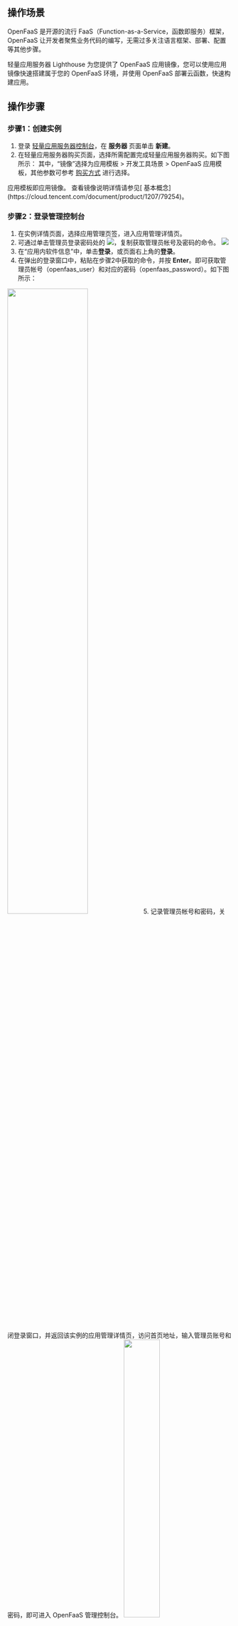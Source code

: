## 操作场景
OpenFaaS 是开源的流行 FaaS（Function-as-a-Service，函数即服务）框架，OpenFaaS 让开发者聚焦业务代码的编写，无需过多关注语言框架、部署、配置等其他步骤。

轻量应用服务器 Lighthouse 为您提供了 OpenFaaS 应用镜像，您可以使用应用镜像快速搭建属于您的 OpenFaaS 环境，并使用 OpenFaaS 部署云函数，快速构建应用。

## 操作步骤

### 步骤1：创建实例
1. 登录 [轻量应用服务器控制台](https://console.cloud.tencent.com/lighthouse/instance/index)，在 **服务器** 页面单击 **新建**。
2. 在轻量应用服务器购买页面，选择所需配置完成轻量应用服务器购买。如下图所示：
 其中，“镜像”选择为应用模板 > 开发工具场景 > OpenFaaS 应用模板，其他参数可参考 [购买方式](https://cloud.tencent.com/document/product/1207/44580) 进行选择。
<dx-alert infotype="explain" title="">
应用模板即应用镜像。
查看镜像说明详情请参见[ 基本概念](https://cloud.tencent.com/document/product/1207/79254)。
</dx-alert>


### 步骤2：登录管理控制台
1. 在实例详情页面，选择应用管理页签，进入应用管理详情页。
2. 可通过单击管理员登录密码处的 ![](https://qcloudimg.tencent-cloud.cn/raw/5db09b4a31e67c5b6b04d09ff951084a.png)，复制获取管理员帐号及密码的命令。
![](https://qcloudimg.tencent-cloud.cn/raw/83241c0553d634d383a88630cf5753d1.png)
3. 在“应用内软件信息”中，单击**登录**，或页面右上角的**登录**。
4. 在弹出的登录窗口中，粘贴在步骤2中获取的命令，并按 **Enter**。即可获取管理员帐号（openfaas_user）和对应的密码（openfaas_password）。如下图所示：
<img src="https://qcloudimg.tencent-cloud.cn/raw/6696769dc820d7af3d56f4e65d502917.png" width="60%"/>   
5. 记录管理员帐号和密码，关闭登录窗口，并返回该实例的应用管理详情页，访问首页地址，输入管理员账号和密码，即可进入 OpenFaaS 管理控制台。   
<img src="https://qcloudimg.tencent-cloud.cn/raw/6c5564b19df07c4f978ff538d7264dbf.png" width="40%"/><br>登录后界面如下：
![](https://qcloudimg.tencent-cloud.cn/raw/5da9330c2b29eb190909bc3f3017dd55.png)



### 步骤3：尝试 Figlet 函数
1.单击` Deploy New Function`，然后选择 `Figlet` 函数（该函数的功能是自动生成 `ASCII` 字符文字）。点击 `Deploy`，稍等片刻即可在左侧看到已部署的 `Figlet` 函数。
![](https://qcloudimg.tencent-cloud.cn/raw/4b6453c6b17422f3e65466e11f731d83.png)
2. 在 **Request body** 处的输入框内输入测试字符**，**点击 **INVOKE**，即可在 **Response body** 展示框内查看 figlet 函数的输出。   
![](https://qcloudimg.tencent-cloud.cn/raw/aabda0c31a1dfb2d6fe73179613ed170.png)


## 相关操作
您可以参考 [相关操作](https://cloud.tencent.com/document/product/1207/82597) 文档，了解在轻量应用服务器中构建及部署函数、本地构建函数并部署至轻量应用服务器以及云函数调用方式的相关操作。
